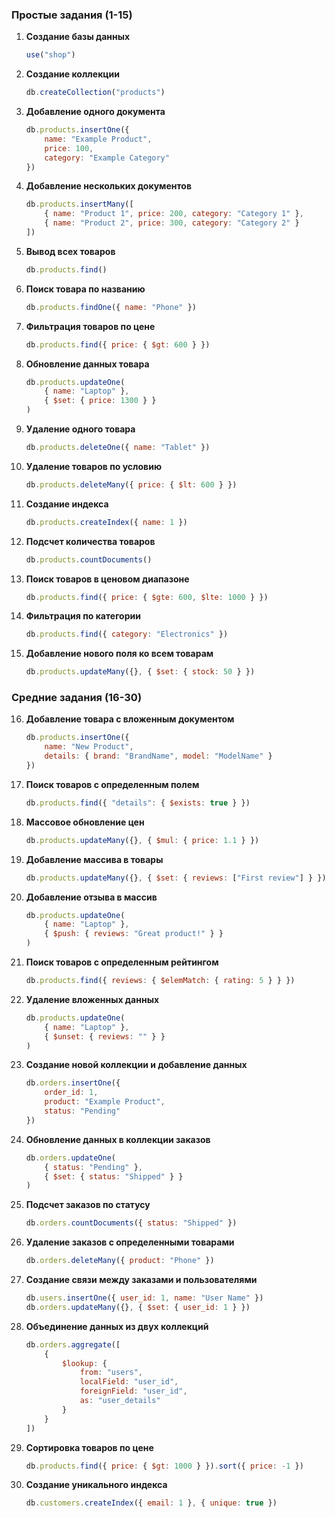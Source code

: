 
### Простые задания (1-15)

1. **Создание базы данных**
   ```javascript
   use("shop")
   ```

2. **Создание коллекции**
   ```javascript
   db.createCollection("products")
   ```

3. **Добавление одного документа**
   ```javascript
   db.products.insertOne({
       name: "Example Product",
       price: 100,
       category: "Example Category"
   })
   ```

4. **Добавление нескольких документов**
   ```javascript
   db.products.insertMany([
       { name: "Product 1", price: 200, category: "Category 1" },
       { name: "Product 2", price: 300, category: "Category 2" }
   ])
   ```

5. **Вывод всех товаров**
   ```javascript
   db.products.find()
   ```

6. **Поиск товара по названию**
   ```javascript
   db.products.findOne({ name: "Phone" })
   ```

7. **Фильтрация товаров по цене**
   ```javascript
   db.products.find({ price: { $gt: 600 } })
   ```

8. **Обновление данных товара**
   ```javascript
   db.products.updateOne(
       { name: "Laptop" },
       { $set: { price: 1300 } }
   )
   ```

9. **Удаление одного товара**
   ```javascript
   db.products.deleteOne({ name: "Tablet" })
   ```

10. **Удаление товаров по условию**
    ```javascript
    db.products.deleteMany({ price: { $lt: 600 } })
    ```

11. **Создание индекса**
    ```javascript
    db.products.createIndex({ name: 1 })
    ```

12. **Подсчет количества товаров**
    ```javascript
    db.products.countDocuments()
    ```

13. **Поиск товаров в ценовом диапазоне**
    ```javascript
    db.products.find({ price: { $gte: 600, $lte: 1000 } })
    ```

14. **Фильтрация по категории**
    ```javascript
    db.products.find({ category: "Electronics" })
    ```

15. **Добавление нового поля ко всем товарам**
    ```javascript
    db.products.updateMany({}, { $set: { stock: 50 } })
    ```

### Средние задания (16-30)

16. **Добавление товара с вложенным документом**
    ```javascript
    db.products.insertOne({
        name: "New Product",
        details: { brand: "BrandName", model: "ModelName" }
    })
    ```

17. **Поиск товаров с определенным полем**
    ```javascript
    db.products.find({ "details": { $exists: true } })
    ```

18. **Массовое обновление цен**
    ```javascript
    db.products.updateMany({}, { $mul: { price: 1.1 } })
    ```

19. **Добавление массива в товары**
    ```javascript
    db.products.updateMany({}, { $set: { reviews: ["First review"] } })
    ```

20. **Добавление отзыва в массив**
    ```javascript
    db.products.updateOne(
        { name: "Laptop" },
        { $push: { reviews: "Great product!" } }
    )
    ```

21. **Поиск товаров с определенным рейтингом**
    ```javascript
    db.products.find({ reviews: { $elemMatch: { rating: 5 } } })
    ```

22. **Удаление вложенных данных**
    ```javascript
    db.products.updateOne(
        { name: "Laptop" },
        { $unset: { reviews: "" } }
    )
    ```

23. **Создание новой коллекции и добавление данных**
    ```javascript
    db.orders.insertOne({
        order_id: 1,
        product: "Example Product",
        status: "Pending"
    })
    ```

24. **Обновление данных в коллекции заказов**
    ```javascript
    db.orders.updateOne(
        { status: "Pending" },
        { $set: { status: "Shipped" } }
    )
    ```

25. **Подсчет заказов по статусу**
    ```javascript
    db.orders.countDocuments({ status: "Shipped" })
    ```

26. **Удаление заказов с определенными товарами**
    ```javascript
    db.orders.deleteMany({ product: "Phone" })
    ```

27. **Создание связи между заказами и пользователями**
    ```javascript
    db.users.insertOne({ user_id: 1, name: "User Name" })
    db.orders.updateMany({}, { $set: { user_id: 1 } })
    ```

28. **Объединение данных из двух коллекций**
    ```javascript
    db.orders.aggregate([
        {
            $lookup: {
                from: "users",
                localField: "user_id",
                foreignField: "user_id",
                as: "user_details"
            }
        }
    ])
    ```

29. **Сортировка товаров по цене**
    ```javascript
    db.products.find({ price: { $gt: 1000 } }).sort({ price: -1 })
    ```

30. **Создание уникального индекса**
    ```javascript
    db.customers.createIndex({ email: 1 }, { unique: true })
    ```

        